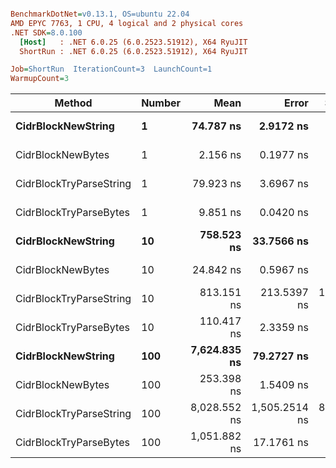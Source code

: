 ``` ini

BenchmarkDotNet=v0.13.1, OS=ubuntu 22.04
AMD EPYC 7763, 1 CPU, 4 logical and 2 physical cores
.NET SDK=8.0.100
  [Host]   : .NET 6.0.25 (6.0.2523.51912), X64 RyuJIT
  ShortRun : .NET 6.0.25 (6.0.2523.51912), X64 RyuJIT

Job=ShortRun  IterationCount=3  LaunchCount=1  
WarmupCount=3  

```
|                  Method | Number |         Mean |         Error |     StdDev |          Min |          Max | Allocated |
|------------------------ |------- |-------------:|--------------:|-----------:|-------------:|-------------:|----------:|
|      **CidrBlockNewString** |      **1** |    **74.787 ns** |     **2.9172 ns** |  **0.1599 ns** |    **74.678 ns** |    **74.970 ns** |         **-** |
|       CidrBlockNewBytes |      1 |     2.156 ns |     0.1977 ns |  0.0108 ns |     2.147 ns |     2.168 ns |         - |
| CidrBlockTryParseString |      1 |    79.923 ns |     3.6967 ns |  0.2026 ns |    79.752 ns |    80.147 ns |         - |
|  CidrBlockTryParseBytes |      1 |     9.851 ns |     0.0420 ns |  0.0023 ns |     9.848 ns |     9.853 ns |         - |
|      **CidrBlockNewString** |     **10** |   **758.523 ns** |    **33.7566 ns** |  **1.8503 ns** |   **756.484 ns** |   **760.097 ns** |         **-** |
|       CidrBlockNewBytes |     10 |    24.842 ns |     0.5967 ns |  0.0327 ns |    24.820 ns |    24.879 ns |         - |
| CidrBlockTryParseString |     10 |   813.151 ns |   213.5397 ns | 11.7048 ns |   806.295 ns |   826.667 ns |         - |
|  CidrBlockTryParseBytes |     10 |   110.417 ns |     2.3359 ns |  0.1280 ns |   110.339 ns |   110.565 ns |         - |
|      **CidrBlockNewString** |    **100** | **7,624.835 ns** |    **79.2727 ns** |  **4.3452 ns** | **7,621.502 ns** | **7,629.750 ns** |         **-** |
|       CidrBlockNewBytes |    100 |   253.398 ns |     1.5409 ns |  0.0845 ns |   253.307 ns |   253.474 ns |         - |
| CidrBlockTryParseString |    100 | 8,028.552 ns | 1,505.2514 ns | 82.5079 ns | 7,974.156 ns | 8,123.487 ns |         - |
|  CidrBlockTryParseBytes |    100 | 1,051.882 ns |    17.1761 ns |  0.9415 ns | 1,051.145 ns | 1,052.943 ns |         - |
